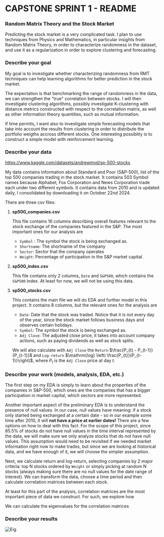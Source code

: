 # CAPSTONE SPRINT 1 - README


### Random Matrix Theory and the Stock Market

Predicting the stock market is a very complicated task. I plan to use techniques from Physics and Mathematics, in particular insights from Random Matrix Theory, in order to characterize randomness in the dataset, and use it as a regularization in order to explore
clustering and forecasting.





### Describe your goal

My goal is to investigate whether characterizing randomness from RMT techniques can help learning algorithms for better prediction in the stock market.

The expectation is that benchmarking the range of randomness in the data, we can strengthen the "true" correlation between stocks. I will then investigate clustering algorithms, possibly investigate K-clustering with distance metrics constructed with respect to the correlation matrix, as well as other information theory quantities, such as mutual information.

If time permits, I want also to investigate simple forecasting models that take into account the results from clustering in order to distribute the portfolio weigths accross different stocks. One interesting possiblity is to construct a simple model with reinforcement learning.


### Describe your data

https://www.kaggle.com/datasets/andrewmvd/sp-500-stocks

My data contains information about Standard and Poor (S&P-500), list of the top 500 companies trading in the stock market. It contains 503 Symbol names because Alphabet, Fox Corporation and News Corporation trade each under two different symbols. It contains data from 2010 and is updated daily, I consolidated by downloading it on October 22nd 2024. 

There are three csv files:

1) __sp500_companies.csv__

   This file contains 16 columns describing overall features relevant to the stock exchange of the companies featured in the S&P. The most important ones for our analysis are

   - `Symbol` : The symbol the stock is being exchanged as.
   - `Shortname`: The shortname of the company
   - `Sector`: Sector that the company operates
   - `Weight`: Percentage of participation in the S&P market capital.
   
3) __sp500_index.csv__

   This file contains only 2 columns, `Date` and `S&P500`, which contains the `S&P500` index. At least for now, we will not be using this data.

5) __sp500_stocks.csv__

   This contains the main file we will do EDA and further model in this project. It contains 8 columns, but the relevant ones for the analysis are

   - `Date`: Date that the stock was traded. Notice that it is not every day of the year, since the stock market follows business days and observes certain holidays.
   - `Symbol`: The symbol the stock is being exchanged as.
   - `Adj Close`: The adjusted close price, it takes into account company actions, such as paying dividends as well as stock splits.


   We will also calculate with `Adj Close` the `Return` $\frac{P_{t} - P_{t-1}}{P_{t-1}}$ and `Log-return` $\mathrm{log} \left( \frac{P_{t}}{P_{t-1}}\right)$, where $P_t$ is the `Adj Close` price at day $t$.




### Describe your work (models, analysis, EDA, etc.)

The first step on my EDA is simply to learn about the properties of the companies in S&P-500, which ones are the companies that has a bigger participation in market capital, which sectors are more represented. 

Another important aspect of the preliminary EDA is to understand the presence of null values. In our case, null values have meaning: if a stock only started being exchanged at a certain date - so in our example some time after 2010, it will __not have a price at earlier dates!__ There are a few options on how to deal with this fact. For the scope of this project, since $85.5$% of stocks do not have null values in the time interval represented by the data, we will make sure we only analyze stocks that do not have null values. This assumption would need to be revisited if we needed market information right now to make trades, but since we are looking at historical data, and we have enough of it, we will choose the simpler assumption.

Next, we calculate return and log-return, selecting companies by 2 major criteria: top N stocks ordered by `Weight` or simply picking at random N stocks (always making sure there are no null values for the date range of interest). We can transform the data, choose a time period and then calculate correlation matrices between each stock.

At least for this part of the analysis, correlation matrices are the most important piece of data we construct. For such, we explore how 

We can calculate the eigenvalues for the correlation matrices

### Describe your results

![Eig](https://drive.google.com/uc?export=view&id=1PkNn3fLebaBrvv4U4TyH9PRe_wWf-ihU)
